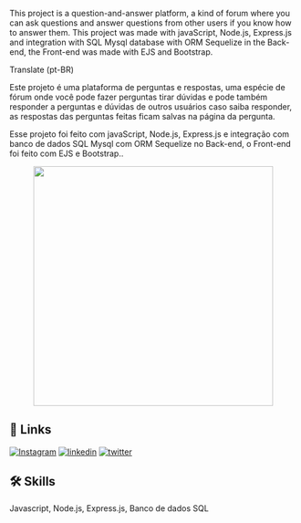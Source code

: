 This project is a question-and-answer platform, a kind of forum where you can ask questions and answer questions from other users if you know how to answer them.
This project was made with javaScript, Node.js, Express.js and integration with SQL Mysql database with ORM Sequelize in the Back-end, the Front-end was made with EJS and Bootstrap.


Translate (pt-BR)

Este projeto é uma plataforma de perguntas e respostas, uma espécie de fórum onde  você pode fazer perguntas tirar dúvidas e pode também responder a perguntas e dúvidas de outros usuários caso saiba responder, as respostas das perguntas feitas ficam salvas na página da pergunta.

Esse projeto foi feito com javaScript, Node.js, Express.js e integração com banco de dados SQL Mysql com ORM Sequelize no Back-end, o Front-end foi feito com EJS e Bootstrap..




<p align = "center">
  <img min-width = "1000" height = "420" src = "plataforma-perguntas-respostas/screencast-localhost_8000-2022.03.11-21_38_56.gif">
</p>



## 🔗 Links
[![Instagram](https://img.shields.io/badge/instagram-000?style=for-the-badge&logo=ko-fi&logoColor=white)](https://www.instagram.com/franb0rges.dev/)
[![linkedin](https://img.shields.io/badge/linkedin-0A66C2?style=for-the-badge&logo=linkedin&logoColor=white)](https://www.linkedin.com/)
[![twitter](https://img.shields.io/badge/twitter-1DA1F2?style=for-the-badge&logo=twitter&logoColor=white)](https://twitter.com/)



## 🛠 Skills
Javascript, Node.js, Express.js, Banco de dados SQL

